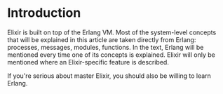 Introduction
============

Elixir is built on top of the Erlang VM. Most of the system-level concepts that will be explained in this article are taken directly from Erlang: processes, messages, modules, functions. In the text, Erlang will be mentioned every time one of its concepts is explained. Elixir will only be mentioned where an Elixir-specific feature is described.

If you're serious about master Elixir, you should also be willing to learn Erlang.
